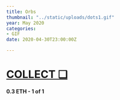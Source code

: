 ```yaml
---
title: Orbs
thumbnail: "../static/uploads/dots1.gif"
year: May 2020
categories:
- GIF
date: 2020-04-30T23:00:00Z

---
```

# [COLLECT ❑](https://knownorigin.io/gallery/169750-orbs "Orbs")

#### **0.3 ETH - 1 of 1**